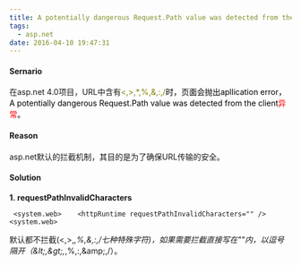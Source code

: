 ```yaml
---
title: A potentially dangerous Request.Path value was detected from the client
tags:
  - asp.net
date: 2016-04-10 19:47:31
---
```


#### Sernario

在asp.net 4.0项目，URL中含有<span style="color: #808000;">&lt;,&gt;,*,%,&amp;,:,/<span style="color: #000000;">时，页面会抛出apllication error，A potentially dangerous Request.Path value was detected from the client<span style="color: #ff0000;">异常<span style="color: #000000;">。</span></span></span></span><!--more-->

#### Reason

asp.net默认的拦截机制，其目的是为了确保URL传输的安全。

#### Solution

**1. requestPathInvalidCharacters**

` <system.web>
    <httpRuntime requestPathInvalidCharacters="" />
 <system.web>`

默认都不拦截(&lt;,&gt;,*,%,&amp;,:,/七种特殊字符)，如果需要拦截直接写在""内，以逗号隔开（&amp;lt;,&amp;gt;,*,%,:,&amp;amp;,/）。